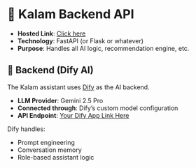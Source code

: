 # 📡 Kalam Backend API

- **Hosted Link**: [Click here](https://api.dify.ai/v1)
- **Technology**: FastAPI (or Flask or whatever)
- **Purpose**: Handles all AI logic, recommendation engine, etc.
## 🧠 Backend (Dify AI)

The Kalam assistant uses [Dify](https://dify.ai/) as the AI backend.

- **LLM Provider**: Gemini 2.5 Pro
- **Connected through**: Dify’s custom model configuration
- **API Endpoint**: [Your Dify App Link Here](https://api.dify.ai/v1) 

Dify handles:
- Prompt engineering
- Conversation memory
- Role-based assistant logic
